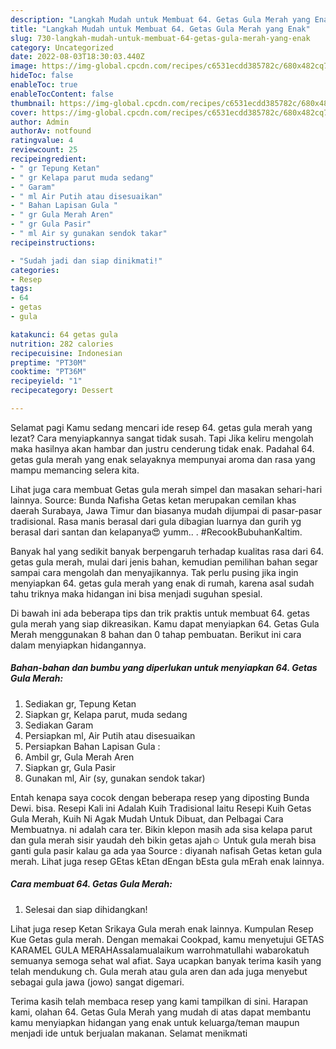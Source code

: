 ```yaml
---
description: "Langkah Mudah untuk Membuat 64. Getas Gula Merah yang Enak"
title: "Langkah Mudah untuk Membuat 64. Getas Gula Merah yang Enak"
slug: 730-langkah-mudah-untuk-membuat-64-getas-gula-merah-yang-enak
category: Uncategorized
date: 2022-08-03T18:30:03.440Z
image: https://img-global.cpcdn.com/recipes/c6531ecdd385782c/680x482cq70/64-getas-gula-merah-foto-resep-utama.jpg
hideToc: false
enableToc: true
enableTocContent: false
thumbnail: https://img-global.cpcdn.com/recipes/c6531ecdd385782c/680x482cq70/64-getas-gula-merah-foto-resep-utama.jpg
cover: https://img-global.cpcdn.com/recipes/c6531ecdd385782c/680x482cq70/64-getas-gula-merah-foto-resep-utama.jpg
author: Admin
authorAv: notfound
ratingvalue: 4
reviewcount: 25
recipeingredient:
- " gr Tepung Ketan"
- " gr Kelapa parut muda sedang"
- " Garam"
- " ml Air Putih atau disesuaikan"
- " Bahan Lapisan Gula "
- " gr Gula Merah Aren"
- " gr Gula Pasir"
- " ml Air sy gunakan sendok takar"
recipeinstructions:

- "Sudah jadi dan siap dinikmati!"
categories:
- Resep
tags:
- 64
- getas
- gula

katakunci: 64 getas gula 
nutrition: 282 calories
recipecuisine: Indonesian
preptime: "PT30M"
cooktime: "PT36M"
recipeyield: "1"
recipecategory: Dessert

---
```



Selamat pagi Kamu sedang mencari ide resep 64. getas gula merah yang lezat? Cara menyiapkannya sangat tidak susah. Tapi Jika keliru mengolah maka hasilnya akan hambar dan justru cenderung tidak enak. Padahal 64. getas gula merah yang enak selayaknya mempunyai aroma dan rasa yang mampu memancing selera kita.


Lihat juga cara membuat Getas gula merah simpel dan masakan sehari-hari lainnya. Source: Bunda Nafisha Getas ketan merupakan cemilan khas daerah Surabaya, Jawa Timur dan biasanya mudah dijumpai di pasar-pasar tradisional. Rasa manis berasal dari gula dibagian luarnya dan gurih yg berasal dari santan dan kelapanya😍 yumm.. . #RecookBubuhanKaltim.

Banyak hal yang sedikit banyak berpengaruh terhadap kualitas rasa dari 64. getas gula merah, mulai dari jenis bahan, kemudian pemilihan bahan segar sampai cara mengolah dan menyajikannya. Tak perlu pusing jika ingin menyiapkan 64. getas gula merah yang enak di rumah, karena asal sudah tahu triknya maka hidangan ini bisa menjadi suguhan spesial.


Di bawah ini ada beberapa tips dan trik praktis untuk membuat 64. getas gula merah yang siap dikreasikan. Kamu dapat menyiapkan 64. Getas Gula Merah menggunakan 8 bahan dan 0 tahap pembuatan. Berikut ini cara dalam menyiapkan hidangannya.

<!--inarticleads1-->

##### Bahan-bahan dan bumbu yang diperlukan untuk menyiapkan 64. Getas Gula Merah:

1. Sediakan  gr, Tepung Ketan
1. Siapkan  gr, Kelapa parut, muda sedang
1. Sediakan  Garam
1. Persiapkan  ml, Air Putih atau disesuaikan
1. Persiapkan  Bahan Lapisan Gula :
1. Ambil  gr, Gula Merah Aren
1. Siapkan  gr, Gula Pasir
1. Gunakan  ml, Air (sy, gunakan sendok takar)


Entah kenapa saya cocok dengan beberapa resep yang diposting Bunda Dewi. bisa. Resepi Kali ini Adalah Kuih Tradisional Iaitu Resepi Kuih Getas Gula Merah, Kuih Ni Agak Mudah Untuk Dibuat, dan Pelbagai Cara Membuatnya. ni adalah cara ter. Bikin klepon masih ada sisa kelapa parut dan gula merah sisir yaudah deh bikin getas ajah☺️ Untuk gula merah bisa ganti gula pasir kalau ga ada yaa Source : diyanah nafisah Getas ketan gula merah. Lihat juga resep GEtas kEtan dEngan bEsta gula mErah enak lainnya. 

<!--inarticleads2-->

##### Cara membuat 64. Getas Gula Merah:


1. Selesai dan siap dihidangkan!

Lihat juga resep Ketan Srikaya Gula merah enak lainnya. Kumpulan Resep Kue Getas gula merah. Dengan memakai Cookpad, kamu menyetujui GETAS KARAMEL GULA MERAHAssalamualaikum warrohmatullahi wabarokatuh semuanya semoga sehat wal afiat. Saya ucapkan banyak terima kasih yang telah mendukung ch. Gula merah atau gula aren dan ada juga menyebut sebagai gula jawa (jowo) sangat digemari. 

Terima kasih telah membaca resep yang kami tampilkan di sini. Harapan kami, olahan 64. Getas Gula Merah yang mudah di atas dapat membantu kamu menyiapkan hidangan yang enak untuk keluarga/teman maupun menjadi ide untuk berjualan makanan. Selamat menikmati

